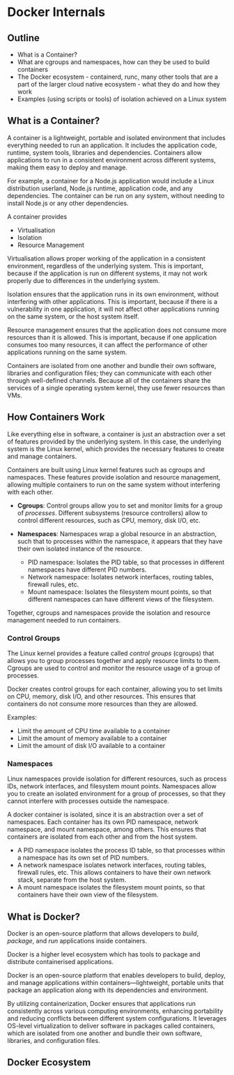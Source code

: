 # Docker Internals

## Outline

- What is a Container?
- What are cgroups and namespaces, how can they be used to build containers
- The Docker ecosystem - containerd, runc, many other tools that are a part of the larger cloud native ecosystem - what they do and how they work
- Examples (using scripts or tools) of isolation achieved on a Linux system

## What is a Container?

A container is a lightweight, portable and isolated environment that includes everything needed to run an application. It includes the application code, runtime, system tools, libraries and dependencies. Containers allow applications to run in a consistent environment across different systems, making them easy to deploy and manage.

For example, a container for a Node.js application would include a Linux distribution userland, Node.js runtime, application code, and any dependencies. The container can be run on any system, without needing to install Node.js or any other dependencies.

A container provides

- Virtualisation
- Isolation
- Resource Management

Virtualisation allows proper working of the application in a consistent environment, regardless of the underlying system. This is important, because if the application is run on different systems, it may not work properly due to differences in the underlying system.

Isolation ensures that the application runs in its own environment, without interfering with other applications. This is important, because if there is a vulnerability in one application, it will not affect other applications running on the same system, or the host system itself.

Resource management ensures that the application does not consume more resources than it is allowed. This is important, because if one application consumes too many resources, it can affect the performance of other applications running on the same system.

Containers are isolated from one another and bundle their own software, libraries and configuration files; they can communicate with each other through well-defined channels. Because all of the containers share the services of a single operating system kernel, they use fewer resources than VMs.

## How Containers Work

Like everything else in software, a container is just an abstraction over a set of features provided by the underlying system. In this case, the underlying system is the Linux kernel, which provides the necessary features to create and manage containers.

Containers are built using Linux kernel features such as cgroups and namespaces. These features provide isolation and resource management, allowing multiple containers to run on the same system without interfering with each other.

- **Cgroups**: Control groups allow you to set and monitor limits for a group of _processes_. Different subsystems (resource controllers) allow to control different resources, such as CPU, memory, disk I/O, etc.

- **Namespaces**: Namespaces wrap a global resource in an abstraction, such that to processes within the namespace, it appears that they have their own isolated instance of the resource.

  - PID namespace: Isolates the PID table, so that processes in different namespaces have different PID numbers.
  - Network namespace: Isolates network interfaces, routing tables, firewall rules, etc.
  - Mount namespace: Isolates the filesystem mount points, so that different namespaces can have different views of the filesystem.

Together, cgroups and namespaces provide the isolation and resource management needed to run containers.

### Control Groups

The Linux kernel provides a feature called _control groups_ (cgroups) that allows you to group processes together and apply resource limits to them. Cgroups are used to control and monitor the resource usage of a group of processes.

Docker creates control groups for each container, allowing you to set limits on CPU, memory, disk I/O, and other resources. This ensures that containers do not consume more resources than they are allowed.

Examples:

- Limit the amount of CPU time available to a container
- Limit the amount of memory available to a container
- Limit the amount of disk I/O available to a container

### Namespaces

Linux namespaces provide isolation for different resources, such as process IDs, network interfaces, and filesystem mount points. Namespaces allow you to create an isolated environment for a group of processes, so that they cannot interfere with processes outside the namespace.

A docker container is isolated, since it is an abstraction over a set of namespaces. Each container has its own PID namespace, network namespace, and mount namespace, among others. This ensures that containers are isolated from each other and from the host system.

- A PID namespace isolates the process ID table, so that processes within a namespace has its own set of PID numbers.
- A network namespace isolates network interfaces, routing tables, firewall rules, etc. This allows containers to have their own network stack, separate from the host system.
- A mount namespace isolates the filesystem mount points, so that containers have their own view of the filesystem.

## What is Docker?

Docker is an open-source platform that allows developers to _build_, _package_, and _run_ applications inside containers.

Docker is a higher level ecosystem which has tools to package and distribute containerised applications.

​Docker is an open-source platform that enables developers to build, deploy, and manage applications within containers—lightweight, portable units that package an application along with its dependencies and environment.

By utilizing containerization, Docker ensures that applications run consistently across various computing environments, enhancing portability and reducing conflicts between different system configurations. It leverages OS-level virtualization to deliver software in packages called containers, which are isolated from one another and bundle their own software, libraries, and configuration files. ​

## Docker Ecosystem
